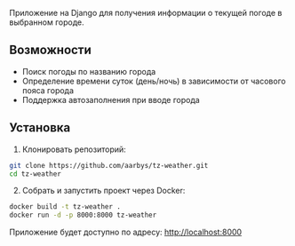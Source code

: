 
Приложение на Django для получения информации о текущей погоде в выбранном городе.

## Возможности

- Поиск погоды по названию города
- Определение времени суток (день/ночь) в зависимости от часового пояса города
- Поддержка автозаполнения при вводе города

## Установка

1. Клонировать репозиторий:

```bash
git clone https://github.com/aarbys/tz-weather.git
cd tz-weather
```
2. Собрать и запустить проект через Docker:

```bash
docker build -t tz-weather .
docker run -d -p 8000:8000 tz-weather
```
Приложение будет доступно по адресу: [http://localhost:8000](http://localhost:8000)
